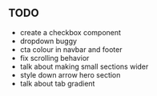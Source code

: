 
## TODO
- create a checkbox component
- dropdown buggy
- cta colour in navbar and footer
- fix scrolling behavior
- talk about making small sections wider
- style down arrow hero section
- talk about tab gradient